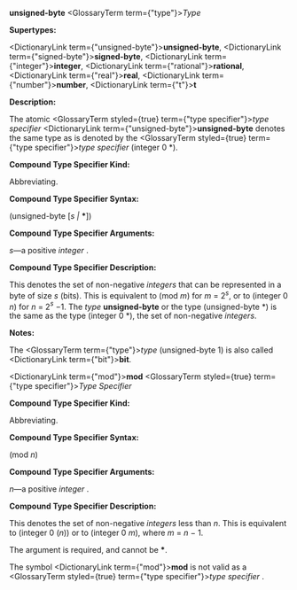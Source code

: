 **unsigned-byte** <GlossaryTerm  term={"type"}><i>Type</i></GlossaryTerm> 



**Supertypes:** 



<DictionaryLink  term={"unsigned-byte"}><b>unsigned-byte</b></DictionaryLink>, <DictionaryLink  term={"signed-byte"}><b>signed-byte</b></DictionaryLink>, <DictionaryLink  term={"integer"}><b>integer</b></DictionaryLink>, <DictionaryLink  term={"rational"}><b>rational</b></DictionaryLink>, <DictionaryLink  term={"real"}><b>real</b></DictionaryLink>, <DictionaryLink  term={"number"}><b>number</b></DictionaryLink>, <DictionaryLink  term={"t"}><b>t</b></DictionaryLink> 



**Description:** 



The atomic <GlossaryTerm styled={true} term={"type specifier"}><i>type specifier</i></GlossaryTerm> <DictionaryLink  term={"unsigned-byte"}><b>unsigned-byte</b></DictionaryLink> denotes the same type as is denoted by the <GlossaryTerm styled={true} term={"type specifier"}><i>type specifier</i></GlossaryTerm> (integer 0 \*). 



**Compound Type Specifier Kind:** 



Abbreviating. 



**Compound Type Specifier Syntax:** 



(unsigned-byte [*s |* **\***]) 



**Compound Type Specifier Arguments:** 



*s*—a positive *integer* . 



**Compound Type Specifier Description:** 



This denotes the set of non-negative <i>integers</i> that can be represented in a byte of size <i>s</i> (bits). This is equivalent to (mod <i>m</i>) for <i>m</i> = 2<i><sup>s</sup></i>, or to (integer 0 <i>n</i>) for <i>n</i> = 2<i><sup>s</sup> −</i>1. The <i>type</i> <b>unsigned-byte</b> or the type (unsigned-byte *) is the same as the type (integer 0 *), the set of non-negative <i>integers</i>. 



**Notes:** 



The <GlossaryTerm  term={"type"}><i>type</i></GlossaryTerm> (unsigned-byte 1) is also called <DictionaryLink  term={"bit"}><b>bit</b></DictionaryLink>. 







 



 



<DictionaryLink  term={"mod"}><b>mod</b></DictionaryLink> <GlossaryTerm styled={true} term={"type specifier"}><i>Type Specifier</i></GlossaryTerm> 



**Compound Type Specifier Kind:** 



Abbreviating. 



**Compound Type Specifier Syntax:** 



(mod *n*) 



**Compound Type Specifier Arguments:** 



*n*—a positive *integer* . 



**Compound Type Specifier Description:** 



This denotes the set of non-negative *integers* less than *n*. This is equivalent to (integer 0 (*n*)) or to (integer 0 *m*), where *m* = *n −* 1. 



The argument is required, and cannot be **\***. 



The symbol <DictionaryLink  term={"mod"}><b>mod</b></DictionaryLink> is not valid as a <GlossaryTerm styled={true} term={"type specifier"}><i>type specifier</i></GlossaryTerm> . 



